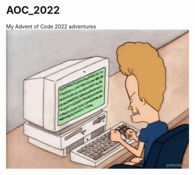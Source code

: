 # AOC_2022
My Advent of Code 2022 adventures
![](https://github.com/m-xyz/AOC_2022/blob/main/beavis.gif)
